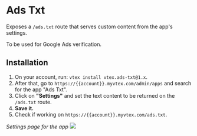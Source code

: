 # Ads Txt

Exposes a `/ads.txt` route that serves custom content from the app's settings.

To be used for Google Ads verification.

## Installation

1. On your account, run:
`vtex install vtex.ads-txt@1.x`.
2. After that, go to `https://{{account}}.myvtex.com/admin/apps` and search for the app "Ads Txt".
3. Click on **"Settings"** and set the text content to be returned on the `/ads.txt` route.
4. **Save it.**
5. Check if working on `https://{{account}}.myvtex.com/ads.txt`.


_Settings page for the app_
![](https://i.imgur.com/UAoWFjv.png)
